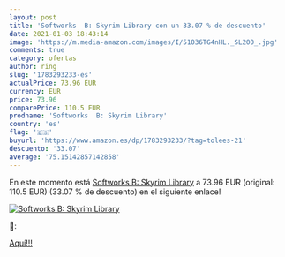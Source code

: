 ```yaml
---
layout: post
title: 'Softworks  B: Skyrim Library con un 33.07 % de descuento'
date: 2021-01-03 18:43:14
image: 'https://m.media-amazon.com/images/I/51036TG4nHL._SL200_.jpg'
comments: true
category: ofertas
author: ring
slug: '1783293233-es'
actualPrice: 73.96 EUR
currency: EUR
price: 73.96
comparePrice: 110.5 EUR
prodname: 'Softworks  B: Skyrim Library'
country: 'es'
flag: '🇪🇸'
buyurl: 'https://www.amazon.es/dp/1783293233/?tag=tolees-21'
descuento: '33.07'
average: '75.15142857142858'
---
```


En este momento está [Softworks  B: Skyrim Library](https://www.amazon.es/dp/1783293233/?tag=tolees-21) a 73.96 EUR (original: 110.5 EUR) (33.07 %  de descuento) en el siguiente enlace!

[![Softworks  B: Skyrim Library](https://m.media-amazon.com/images/I/51036TG4nHL._SL200_.jpg)](https://www.amazon.es/dp/1783293233/?tag=tolees-21)

🔎:


[Aquí!!!](https://www.amazon.es/dp/1783293233/?tag=tolees-21)
